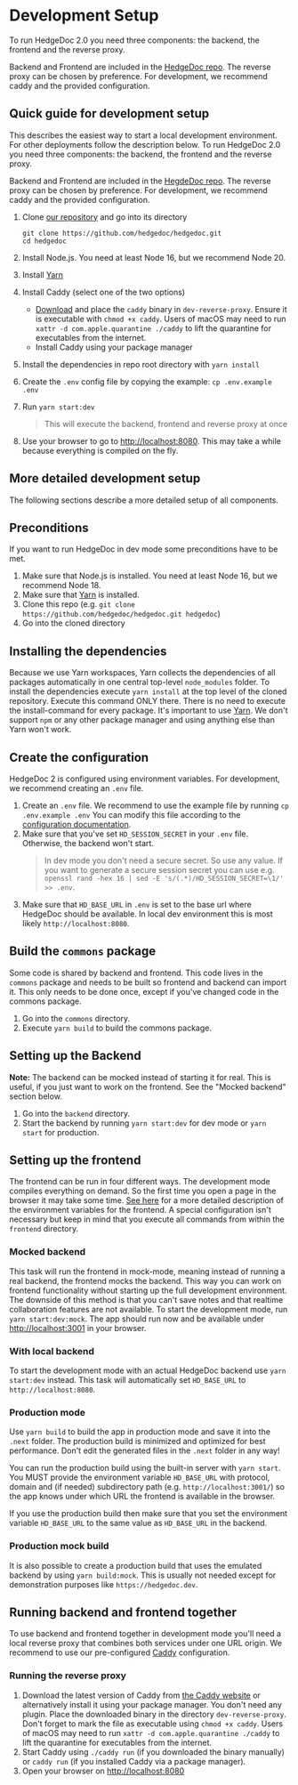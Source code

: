 # Development Setup

To run HedgeDoc 2.0 you need three components: the backend, the frontend and the reverse proxy.

Backend and Frontend are included in the [HedgeDoc repo][hedgedoc-repo].
The reverse proxy can be chosen by preference. For development, we recommend caddy
and the provided configuration.

## Quick guide for development setup

This describes the easiest way to start a local development environment. For other deployments
follow the description below.
To run HedgeDoc 2.0 you need three components: the backend, the frontend and the reverse proxy.

Backend and Frontend are included in the [HegdeDoc repo][hedgedoc-repo].
The reverse proxy can be chosen by preference. For development, we recommend caddy
and the provided configuration.

1. Clone [our repository][hedgedoc-repo] and go into its directory

   <!-- markdownlint-disable proper-names -->
   ```shell
   git clone https://github.com/hedgedoc/hedgedoc.git
   cd hedgedoc
   ```
   <!-- markdownlint-enable proper-names -->

2. Install Node.js. You need at least Node 16, but we recommend Node 20.
3. Install [Yarn][yarn]
4. Install Caddy (select one of the two options)
   - [Download][caddy] and place the `caddy` binary in `dev-reverse-proxy`.
     Ensure it is executable with `chmod +x caddy`. Users of macOS may need to run
     `xattr -d com.apple.quarantine ./caddy` to lift the quarantine for executables
     from the internet.
   - Install Caddy using your package manager
5. Install the dependencies in repo root directory with `yarn install`
6. Create the `.env` config file by copying the example: `cp .env.example .env`
7. Run `yarn start:dev`
   > This will execute the backend, frontend and reverse proxy at once
8. Use your browser to go to <http://localhost:8080>. This may take a while because everything is
   compiled on the fly.

## More detailed development setup

The following sections describe a more detailed setup of all components.

## Preconditions

If you want to run HedgeDoc in dev mode some preconditions have to be met.

1. Make sure that Node.js is installed. You need at least Node 16, but we recommend Node 18.
2. Make sure that [Yarn][yarn] is installed.
   <!-- markdownlint-disable proper-names -->
3. Clone this repo (e.g. `git clone https://github.com/hedgedoc/hedgedoc.git hedgedoc`)
   <!-- markdownlint-enable proper-names -->
4. Go into the cloned directory

## Installing the dependencies

Because we use Yarn workspaces, Yarn collects the dependencies of all packages automatically in one
central top-level `node_modules` folder.
To install the dependencies execute `yarn install` at the top level of the cloned repository.
Execute this command ONLY there. There is no need to execute the install-command for every package.
It's important to use [Yarn][yarn]. We don't support `npm` or any other package
manager and using anything else than Yarn won't work.

## Create the configuration

HedgeDoc 2 is configured using environment variables.
For development, we recommend creating an `.env` file.

1. Create an `.env` file. We recommend to use the example file by running `cp .env.example .env`
   You can modify this file according to the [configuration documentation][config-docs].
2. Make sure that you've set `HD_SESSION_SECRET` in your `.env` file. Otherwise, the backend
   won't start.
   > In dev mode you don't need a secure secret. So use any value. If you want to generate a secure
   > session secret you can use
   > e.g. `openssl rand -hex 16 | sed -E 's/(.*)/HD_SESSION_SECRET=\1/' >> .env`.
3. Make sure that `HD_BASE_URL` in `.env` is set to the base url where HedgeDoc should be available.
   In local dev environment this is most likely `http://localhost:8080`.

## Build the `commons` package

Some code is shared by backend and frontend. This code lives in the `commons` package and needs
to be built so frontend and backend can import it.
This only needs to be done once, except if you've changed code in the commons package.

1. Go into the `commons` directory.
2. Execute `yarn build` to build the commons package.

## Setting up the Backend

**Note:** The backend can be mocked instead of starting it for real. This is useful,
if you just want to work on the frontend. See the "Mocked backend" section below.

1. Go into the `backend` directory.
2. Start the backend by running `yarn start:dev` for dev mode or `yarn start` for production.

## Setting up the frontend

The frontend can be run in four different ways. The development mode compiles everything on demand.
So the first time you open a page in the browser it may take some time.
[See here][frontend-setup] for a more detailed description of the environment variables
for the frontend. A special configuration isn't necessary but keep in mind that you execute
all commands from within the `frontend` directory.

### Mocked backend

This task will run the frontend in mock-mode, meaning instead of running a real backend, the
frontend mocks the backend. This way you can work on frontend functionality without starting up the
full development environment. The downside of this method is that you can't save notes and that
realtime collaboration features are not available. To start the development mode,
run `yarn start:dev:mock`. The app should run now and be available under
<http://localhost:3001> in your browser.

### With local backend

To start the development mode with an actual HedgeDoc backend use `yarn start:dev` instead.
This task will automatically set `HD_BASE_URL` to `http://localhost:8080`.

### Production mode

Use `yarn build` to build the app in production mode and save it into the `.next` folder.
The production build is minimized and optimized for best performance. Don't edit the generated
files in the `.next` folder in any way!

You can run the production build using the built-in server with `yarn start`.
You MUST provide the environment variable `HD_BASE_URL` with protocol, domain and (if needed)
subdirectory path (e.g. `http://localhost:3001/`) so the app knows under which URL the frontend
is available in the browser.

If you use the production build then make sure that you set the environment variable `HD_BASE_URL`
to the same value as `HD_BASE_URL` in the backend.

### Production mock build

It is also possible to create a production build that uses the emulated backend by using
`yarn build:mock`. This is usually not needed except for demonstration purposes like
`https://hedgedoc.dev`.

## Running backend and frontend together

To use backend and frontend together in development mode you'll need a local reverse proxy that
combines both services under one URL origin.
We recommend to use our pre-configured [Caddy][caddy] configuration.

### Running the reverse proxy

1. Download the latest version of Caddy from [the Caddy website][caddy] or alternatively install
   it using your package manager. You don't need any plugin. Place the downloaded binary in
   the directory `dev-reverse-proxy`. Don't forget to mark the file as executable using
   `chmod +x caddy`. Users of macOS may need to run `xattr -d com.apple.quarantine ./caddy`
   to lift the quarantine for executables from the internet.
2. Start Caddy using `./caddy run` (if you downloaded the binary manually) or `caddy run`
   (if you installed Caddy via a package manager).
3. Open your browser on <http://localhost:8080>

[hedgedoc-repo]: https://github.com/hedgedoc/hedgedoc
[yarn]: https://yarnpkg.com/getting-started/install
[caddy]: https://caddyserver.com/
[config-docs]: /references/config/
[frontend-setup]: ./frontend.md
